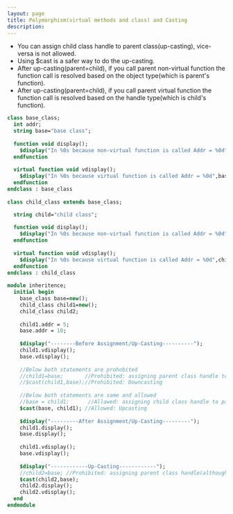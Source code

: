 ```yaml
---
layout: page
title: Polymorphism(virtual methods and class) and Casting
description: 
---
```


* You can assign child class handle to parent class(up-casting), vice-versa is not allowed.
* Using $cast is a safer way to do the up-casting.
* After up-casting(parent=child), if you call parent non-virtual function the function call is resolved based on the object type(which is parent's function).
* After up-casting(parent=child), if you call parent virtual function the function call is resolved based on the handle type(which is child's function).

```systemverilog
class base_class;  
  int addr;
  string base="base class";
  
  function void display();
    $display("In %0s because non-virtual function is called Addr = %0d",base, addr);
  endfunction
  
  virtual function void vdisplay();
    $display("In %0s because virtual function is called Addr = %0d",base, addr);
  endfunction  
endclass : base_class
 
class child_class extends base_class;

  string child="child class";
  
  function void display();
    $display("In %0s because non-virtual function is called Addr = %0d",child, addr);
  endfunction
  
  virtual function void vdisplay();
    $display("In %0s because virtual function is called Addr = %0d",child, addr);
  endfunction   
endclass : child_class
 
module inheritence;
  initial begin
    base_class base=new();
    child_class child1=new();
    child_class child2;
    
    child1.addr = 5;
    base.addr = 10;
    
    $display("--------Before Assignment/Up-Casting----------");
    child1.vdisplay();
    base.vdisplay();
	
    //Below both statements are prohobited 
    //child1=base; 		 //Prohibited: assigning parent class handle to child class handle 
    //$cast(child1,base);//Prohibited: Downcasting 
    
    //Below both statements are same and allowed 
    //base = child1;      //Allowed: assigning child class handle to parent class handle
    $cast(base, child1); //Allowed: Upcasting 
    
    $display("---------After Assignment/Up-Casting---------");
    child1.display();
    base.display();
    
    child1.vdisplay();
    base.vdisplay();
    
    $display("------------Up-Casting------------");
    //child2=base; //Prohibited: assigning parent class handle(although it points to child1) to child class handle
    $cast(child2,base);
    child2.display();
    child2.vdisplay();
  end
endmodule
```